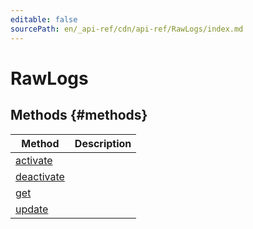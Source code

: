 ```yaml
---
editable: false
sourcePath: en/_api-ref/cdn/api-ref/RawLogs/index.md
---
```


# RawLogs


## Methods {#methods}
Method | Description
--- | ---
[activate](activate.md) | 
[deactivate](deactivate.md) | 
[get](get.md) | 
[update](update.md) | 